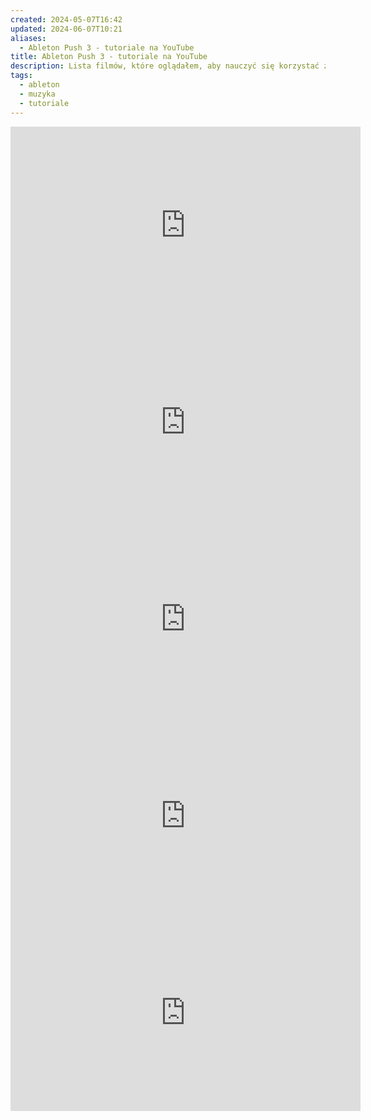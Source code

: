```yaml
---
created: 2024-05-07T16:42
updated: 2024-06-07T10:21
aliases:
  - Ableton Push 3 - tutoriale na YouTube
title: Ableton Push 3 - tutoriale na YouTube
description: Lista filmów, które oglądałem, aby nauczyć się korzystać z Ableton Push 3 i Ableton Live
tags:
  - ableton
  - muzyka
  - tutoriale
---
```


<iframe width="560" height="315" src="https://www.youtube.com/embed/TjC5CjRGPOg?si=hAgi5QqSIWWip8gY" title="YouTube video player" frameborder="0" allow="accelerometer; autoplay; clipboard-write; encrypted-media; gyroscope; picture-in-picture; web-share" referrerpolicy="strict-origin-when-cross-origin" allowfullscreen></iframe>

<iframe width="560" height="315" src="https://www.youtube.com/embed/ac9ROtPGdCA?si=NMdRQP6PcTSVRCnd" title="YouTube video player" frameborder="0" allow="accelerometer; autoplay; clipboard-write; encrypted-media; gyroscope; picture-in-picture; web-share" referrerpolicy="strict-origin-when-cross-origin" allowfullscreen></iframe>

<iframe width="560" height="315" src="https://www.youtube.com/embed/ZwuQ9kuMRII?si=BKMTDwRGqenugKdq" title="YouTube video player" frameborder="0" allow="accelerometer; autoplay; clipboard-write; encrypted-media; gyroscope; picture-in-picture; web-share" referrerpolicy="strict-origin-when-cross-origin" allowfullscreen></iframe>

<iframe width="560" height="315" src="https://www.youtube.com/embed/ucJYX-augr4?si=DlX9m0Rqr1u5HIPo" title="YouTube video player" frameborder="0" allow="accelerometer; autoplay; clipboard-write; encrypted-media; gyroscope; picture-in-picture; web-share" referrerpolicy="strict-origin-when-cross-origin" allowfullscreen></iframe>


<iframe width="560" height="315" src="https://www.youtube.com/embed/coUV7E8uJwc?si=zAltjIWMJROlI4Tw" title="YouTube video player" frameborder="0" allow="accelerometer; autoplay; clipboard-write; encrypted-media; gyroscope; picture-in-picture; web-share" referrerpolicy="strict-origin-when-cross-origin" allowfullscreen></iframe>
